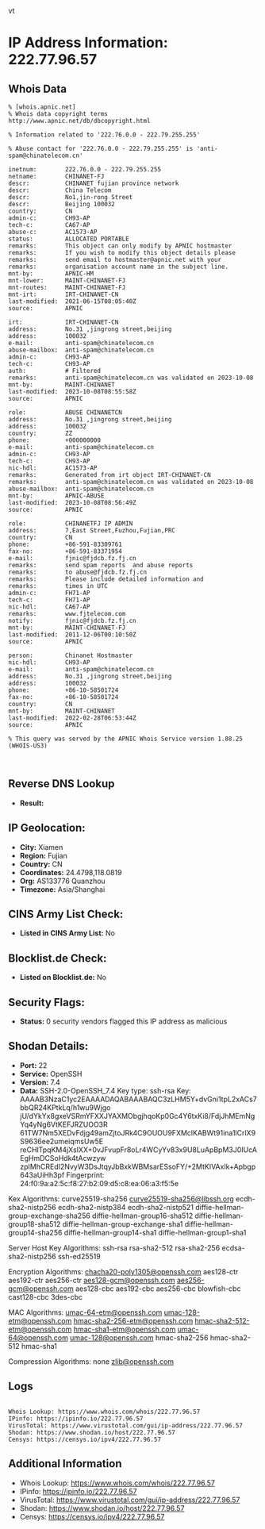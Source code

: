 vt
# IP Address Information: 222.77.96.57

## Whois Data
```
% [whois.apnic.net]
% Whois data copyright terms    http://www.apnic.net/db/dbcopyright.html

% Information related to '222.76.0.0 - 222.79.255.255'

% Abuse contact for '222.76.0.0 - 222.79.255.255' is 'anti-spam@chinatelecom.cn'

inetnum:        222.76.0.0 - 222.79.255.255
netname:        CHINANET-FJ
descr:          CHINANET fujian province network
descr:          China Telecom
descr:          No1,jin-rong Street
descr:          Beijing 100032
country:        CN
admin-c:        CH93-AP
tech-c:         CA67-AP
abuse-c:        AC1573-AP
status:         ALLOCATED PORTABLE
remarks:        This object can only modify by APNIC hostmaster
remarks:        If you wish to modify this object details please
remarks:        send email to hostmaster@apnic.net with your
remarks:        organisation account name in the subject line.
mnt-by:         APNIC-HM
mnt-lower:      MAINT-CHINANET-FJ
mnt-routes:     MAINT-CHINANET-FJ
mnt-irt:        IRT-CHINANET-CN
last-modified:  2021-06-15T08:05:40Z
source:         APNIC

irt:            IRT-CHINANET-CN
address:        No.31 ,jingrong street,beijing
address:        100032
e-mail:         anti-spam@chinatelecom.cn
abuse-mailbox:  anti-spam@chinatelecom.cn
admin-c:        CH93-AP
tech-c:         CH93-AP
auth:           # Filtered
remarks:        anti-spam@chinatelecom.cn was validated on 2023-10-08
mnt-by:         MAINT-CHINANET
last-modified:  2023-10-08T08:55:58Z
source:         APNIC

role:           ABUSE CHINANETCN
address:        No.31 ,jingrong street,beijing
address:        100032
country:        ZZ
phone:          +000000000
e-mail:         anti-spam@chinatelecom.cn
admin-c:        CH93-AP
tech-c:         CH93-AP
nic-hdl:        AC1573-AP
remarks:        Generated from irt object IRT-CHINANET-CN
remarks:        anti-spam@chinatelecom.cn was validated on 2023-10-08
abuse-mailbox:  anti-spam@chinatelecom.cn
mnt-by:         APNIC-ABUSE
last-modified:  2023-10-08T08:56:49Z
source:         APNIC

role:           CHINANETFJ IP ADMIN
address:        7,East Street,Fuzhou,Fujian,PRC
country:        CN
phone:          +86-591-83309761
fax-no:         +86-591-83371954
e-mail:         fjnic@fjdcb.fz.fj.cn
remarks:        send spam reports  and abuse reports
remarks:        to abuse@fjdcb.fz.fj.cn
remarks:        Please include detailed information and
remarks:        times in UTC
admin-c:        FH71-AP
tech-c:         FH71-AP
nic-hdl:        CA67-AP
remarks:        www.fjtelecom.com
notify:         fjnic@fjdcb.fz.fj.cn
mnt-by:         MAINT-CHINANET-FJ
last-modified:  2011-12-06T00:10:50Z
source:         APNIC

person:         Chinanet Hostmaster
nic-hdl:        CH93-AP
e-mail:         anti-spam@chinatelecom.cn
address:        No.31 ,jingrong street,beijing
address:        100032
phone:          +86-10-58501724
fax-no:         +86-10-58501724
country:        CN
mnt-by:         MAINT-CHINANET
last-modified:  2022-02-28T06:53:44Z
source:         APNIC

% This query was served by the APNIC Whois Service version 1.88.25 (WHOIS-US3)



```
## Reverse DNS Lookup
- **Result:** 

## IP Geolocation:
- **City:** Xiamen
- **Region:** Fujian
- **Country:** CN
- **Coordinates:** 24.4798,118.0819
- **Org:** AS133776 Quanzhou
- **Timezone:** Asia/Shanghai

## CINS Army List Check:
- **Listed in CINS Army List:** 
No

## Blocklist.de Check:
- **Listed on Blocklist.de:** 
No

## Security Flags:
- **Status:** 0 security vendors flagged this IP address as malicious

## Shodan Details:
- **Port:** 22
- **Service:** OpenSSH
- **Version:** 7.4
- **Data:** SSH-2.0-OpenSSH_7.4
Key type: ssh-rsa
Key: AAAAB3NzaC1yc2EAAAADAQABAAABAQC3zLHM5Y+dvGni1tpL2xACs7bbQR24KPtkLq/h1wu9Wjgo
jU/dYkYx8gxeVSRmYFXXJYAXMObgjhqoKp0Gc4Y6txKi8/FdjJhMEmNgYq4yNg6VtKEFJRZUOO3R
61TW7Nm5XEDvFdjg49amZjtoJRk4C9OUOU9FXMclKABWt91ina1lCrlX9S9636ee2umeiqmsUw5E
reCHlTpqKM4jXsIXX+0vJFvupFr8oLr4WCyYv83x9U8LuApBpM3J0IUcAEgHmDCSoHdk4tAcwzyw
zpIMhCREdI2NvyW3DsJtqyJbBxkWBMsarESsoFY/+2MtKIVAxIk+Apbgp643aUiHh3pf
Fingerprint: 24:f0:9a:a2:5c:f8:27:b2:09:d5:c8:ea:06:a3:f5:5e

Kex Algorithms:
	curve25519-sha256
	curve25519-sha256@libssh.org
	ecdh-sha2-nistp256
	ecdh-sha2-nistp384
	ecdh-sha2-nistp521
	diffie-hellman-group-exchange-sha256
	diffie-hellman-group16-sha512
	diffie-hellman-group18-sha512
	diffie-hellman-group-exchange-sha1
	diffie-hellman-group14-sha256
	diffie-hellman-group14-sha1
	diffie-hellman-group1-sha1

Server Host Key Algorithms:
	ssh-rsa
	rsa-sha2-512
	rsa-sha2-256
	ecdsa-sha2-nistp256
	ssh-ed25519

Encryption Algorithms:
	chacha20-poly1305@openssh.com
	aes128-ctr
	aes192-ctr
	aes256-ctr
	aes128-gcm@openssh.com
	aes256-gcm@openssh.com
	aes128-cbc
	aes192-cbc
	aes256-cbc
	blowfish-cbc
	cast128-cbc
	3des-cbc

MAC Algorithms:
	umac-64-etm@openssh.com
	umac-128-etm@openssh.com
	hmac-sha2-256-etm@openssh.com
	hmac-sha2-512-etm@openssh.com
	hmac-sha1-etm@openssh.com
	umac-64@openssh.com
	umac-128@openssh.com
	hmac-sha2-256
	hmac-sha2-512
	hmac-sha1

Compression Algorithms:
	none
	zlib@openssh.com


## Logs
```

Whois Lookup: https://www.whois.com/whois/222.77.96.57
IPinfo: https://ipinfo.io/222.77.96.57
VirusTotal: https://www.virustotal.com/gui/ip-address/222.77.96.57
Shodan: https://www.shodan.io/host/222.77.96.57
Censys: https://censys.io/ipv4/222.77.96.57

```
## Additional Information
- Whois Lookup: https://www.whois.com/whois/222.77.96.57
- IPinfo: https://ipinfo.io/222.77.96.57
- VirusTotal: https://www.virustotal.com/gui/ip-address/222.77.96.57
- Shodan: https://www.shodan.io/host/222.77.96.57
- Censys: https://censys.io/ipv4/222.77.96.57

